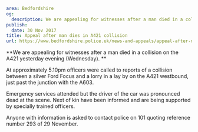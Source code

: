 ```yaml
area: Bedfordshire
og:
  description: We are appealing for witnesses after a man died in a collision on the A421 yesterday evening (Wednesday).
publish:
  date: 30 Nov 2017
title: Appeal after man dies in A421 collision
url: https://www.bedfordshire.police.uk/news-and-appeals/appeal-after-man-dies-in-A421-collision
```

**We are appealing for witnesses after a man died in a collision on the A421 yesterday evening (Wednesday). **

At approximately 5.10pm officers were called to reports of a collision between a silver Ford Focus and a lorry in a lay by on the A421 westbound, just past the junction with the A603.

Emergency services attended but the driver of the car was pronounced dead at the scene. Next of kin have been informed and are being supported by specially trained officers.

Anyone with information is asked to contact police on 101 quoting reference number 293 of 29 November.
